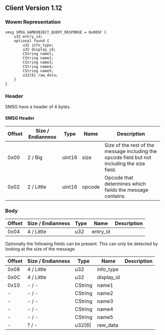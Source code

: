 ## Client Version 1.12

### Wowm Representation
```rust,ignore
smsg SMSG_GAMEOBJECT_QUERY_RESPONSE = 0x005F {
    u32 entry_id;    
    optional found {    
        u32 info_type;        
        u32 display_id;        
        CString name1;        
        CString name2;        
        CString name3;        
        CString name4;        
        CString name5;        
        u32[6] raw_data;        
    }    
}

```
### Header
SMSG have a header of 4 bytes.

#### SMSG Header
| Offset | Size / Endianness | Type   | Name   | Description |
| ------ | ----------------- | ------ | ------ | ----------- |
| 0x00   | 2 / Big           | uint16 | size   | Size of the rest of the message including the opcode field but not including the size field.|
| 0x02   | 2 / Little        | uint16 | opcode | Opcode that determines which fields the message contains.|
### Body
| Offset | Size / Endianness | Type | Name | Description |
| ------ | ----------------- | ---- | ---- | ----------- |
| 0x04 | 4 / Little | u32 | entry_id |  |

Optionally the following fields can be present. This can only be detected by looking at the size of the message.

| Offset | Size / Endianness | Type | Name | Description |
| ------ | ----------------- | ---- | ---- | ----------- |
| 0x08 | 4 / Little | u32 | info_type |  |
| 0x0C | 4 / Little | u32 | display_id |  |
| 0x10 | - / - | CString | name1 |  |
| - | - / - | CString | name2 |  |
| - | - / - | CString | name3 |  |
| - | - / - | CString | name4 |  |
| - | - / - | CString | name5 |  |
| - | ? / - | u32[6] | raw_data |  |
